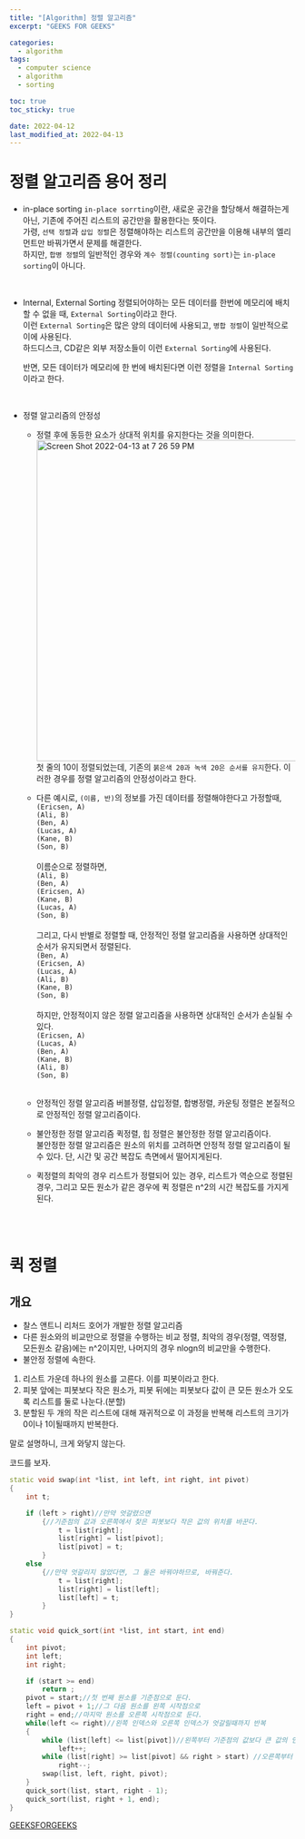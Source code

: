 ```yaml
---
title: "[Algorithm] 정렬 알고리즘"
excerpt: "GEEKS FOR GEEKS"

categories:
  - algorithm
tags:
  - computer science
  - algorithm
  - sorting

toc: true
toc_sticky: true

date: 2022-04-12
last_modified_at: 2022-04-13
---
```


# 정렬 알고리즘 용어 정리

- in-place sorting
  `in-place sorrting`이란, 새로운 공간을 할당해서 해결하는게 아닌, 기존에 주어진 리스트의 공간만을 활용한다는 뜻이다.  
   가령, `선택 정렬`과 `삽입 정렬`은 정렬해야하는 리스트의 공간만을 이용해 내부의 엘리먼트만 바꿔가면서 문제를 해결한다.  
   하지만, `합병 정렬`의 일반적인 경우와 `계수 정렬(counting sort)`는 `in-place sorting`이 아니다.

<br>

- Internal, External Sorting
  정렬되어야하는 모든 데이터를 한번에 메모리에 배치할 수 없을 때, `External Sorting`이라고 한다.  
   이런 `External Sorting`은 많은 양의 데이터에 사용되고, `병합 정렬`이 일반적으로 이에 사용된다.  
   하드디스크, CD같은 외부 저장소들이 이런 `External Sorting`에 사용된다.

  반면, 모든 데이터가 메모리에 한 번에 배치된다면 이런 정렬을 `Internal Sorting`이라고 한다.

<br>

- 정렬 알고리즘의 안정성

  - 정렬 후에 동등한 요소가 상대적 위치를 유지한다는 것을 의미한다.  
    <img width="566" alt="Screen Shot 2022-04-13 at 7 26 59 PM" src="https://user-images.githubusercontent.com/76278794/163158736-a4349684-e40c-4dab-bcf0-d5067ff6bfcd.png">  
    첫 줄의 10이 정렬되었는데, 기존의 `붉은색 20과 녹색 20은 순서를 유지`한다. 이러한 경우를 정렬 알고리즘의 안정성이라고 한다.

  - 다른 예시로, `(이름, 반)`의 정보를 가진 데이터를 정렬해야한다고 가정할때,  
    `(Ericsen, A)`  
    `(Ali, B)`  
    `(Ben, A)`  
    `(Lucas, A)`  
    `(Kane, B)`  
    `(Son, B)`  
    <br>
    이름순으로 정렬하면,  
    `(Ali, B)`  
    `(Ben, A)`  
    `(Ericsen, A)`  
    `(Kane, B)`  
    `(Lucas, A)`  
    `(Son, B)`  
    <br>
    그리고, 다시 반별로 정렬할 때, 안정적인 정렬 알고리즘을 사용하면 상대적인 순서가 유지되면서 정렬된다.  
    `(Ben, A)`  
    `(Ericsen, A)`  
    `(Lucas, A)`  
    `(Ali, B)`  
    `(Kane, B)`  
    `(Son, B)`  
    <br>
    하지만, 안정적이지 않은 정렬 알고리즘을 사용하면 상대적인 순서가 손실될 수 있다.  
    `(Ericsen, A)`  
    `(Lucas, A)`  
    `(Ben, A)`  
    `(Kane, B)`  
    `(Ali, B)`  
    `(Son, B)`  
    <br>
  - 안정적인 정렬 알고리즘
    버블정렬, 삽입정렬, 합병정렬, 카운팅 정렬은 본질적으로 안정적인 정렬 알고리즘이다.
  - 불안정한 정렬 알고리즘
    퀵정렬, 힙 정렬은 불안정한 정렬 알고리즘이다.  
    불안정한 정렬 알고리즘은 원소의 위치를 고려하면 안정적 정렬 알고리즘이 될 수 있다. 단, 시간 및 공간 복잡도 측면에서 떨어지게된다.

  - 퀵정렬의 최악의 경우
    리스트가 정렬되어 있는 경우, 리스트가 역순으로 정렬된 경우, 그리고 모든 원소가 같은 경우에 퀵 정렬은 n^2의 시간 복잡도를 가지게된다.

<br><br>

# 퀵 정렬

## 개요

- 찰스 앤트니 리처드 호어가 개발한 정렬 알고리즘
- 다른 원소와의 비교만으로 정렬을 수행하는 비교 정렬, 최악의 경우(정렬, 역정렬, 모든원소 같음)에는 n^2이지만, 나머지의 경우 nlogn의 비교만을 수행한다.
- 불안정 정렬에 속한다.

1. 리스트 가운데 하나의 원소를 고른다. 이를 피봇이라고 한다.
2. 피봇 앞에는 피봇보다 작은 원소가, 피봇 뒤에는 피봇보다 값이 큰 모든 원소가 오도록 리스트를 둘로 나눈다.(분할)
3. 분할된 두 개의 작은 리스트에 대해 재귀적으로 이 과정을 반복해 리스트의 크기가 0이나 1이될때까지 반복한다.

말로 설명하니, 크게 와닿지 않는다.

코드를 보자.

```cpp
static void	swap(int *list, int left, int right, int pivot)
{
	int	t;

	if (left > right)//만약 엇갈렸으면
		{//기준점의 값과 오른쪽에서 찾은 피봇보다 작은 값의 위치를 바꾼다.
			t = list[right];
			list[right] = list[pivot];
			list[pivot] = t;
		}
	else
		{//만약 엇갈리지 않았다면, 그 둘은 바꿔야하므로, 바꿔준다.
			t = list[right];
			list[right] = list[left];
			list[left] = t;
		}
}

static void quick_sort(int *list, int start, int end)
{
	int	pivot;
	int	left;
	int	right;

	if (start >= end)
		return ;
	pivot = start;//첫 번째 원소를 기준점으로 둔다.
	left = pivot + 1;//그 다음 원소를 왼쪽 시작점으로
	right = end;//마지막 원소를 오른쪽 시작점으로 둔다.
	while(left <= right)//왼쪽 인덱스와 오른쪽 인덱스가 엇갈릴때까지 반복
	{
		while (list[left] <= list[pivot])//왼쪽부터 기준점의 값보다 큰 값의 인덱스를 찾고,
			left++;
		while (list[right] >= list[pivot] && right > start) //오른쪽부터 기준점의 값보다 작은 원소를 찾는다.(시작점 안넘어가야함)
			right--;
		swap(list, left, right, pivot);
	}
	quick_sort(list, start, right - 1);
	quick_sort(list, right + 1, end);
}
```

[GEEKSFORGEEKS](https://www.geeksforgeeks.org/)

